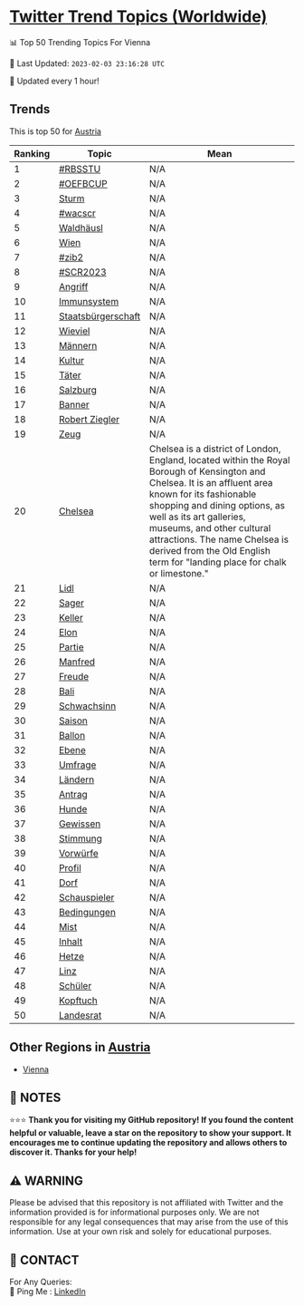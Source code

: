[Twitter Trend Topics (Worldwide)](https://github.com/ErcinDedeoglu/Twitter-Trend-Topics)
==========


📊 Top 50 Trending Topics For Vienna

📆 Last Updated: `2023-02-03 23:16:28 UTC`

🔧 Updated every 1 hour!


## Trends

This is top 50 for [Austria](</Austria>)

| Ranking | Topic | Mean |
| ------- | ------------ | ------------ |
| 1 | [#RBSSTU](http://twitter.com/search?q=%23RBSSTU) | N/A |
| 2 | [#OEFBCUP](http://twitter.com/search?q=%23OEFBCUP) | N/A |
| 3 | [Sturm](http://twitter.com/search?q=Sturm) | N/A |
| 4 | [#wacscr](http://twitter.com/search?q=%23wacscr) | N/A |
| 5 | [Waldhäusl](http://twitter.com/search?q=Waldh%c3%a4usl) | N/A |
| 6 | [Wien](http://twitter.com/search?q=Wien) | N/A |
| 7 | [#zib2](http://twitter.com/search?q=%23zib2) | N/A |
| 8 | [#SCR2023](http://twitter.com/search?q=%23SCR2023) | N/A |
| 9 | [Angriff](http://twitter.com/search?q=Angriff) | N/A |
| 10 | [Immunsystem](http://twitter.com/search?q=Immunsystem) | N/A |
| 11 | [Staatsbürgerschaft](http://twitter.com/search?q=Staatsb%c3%bcrgerschaft) | N/A |
| 12 | [Wieviel](http://twitter.com/search?q=Wieviel) | N/A |
| 13 | [Männern](http://twitter.com/search?q=M%c3%a4nnern) | N/A |
| 14 | [Kultur](http://twitter.com/search?q=Kultur) | N/A |
| 15 | [Täter](http://twitter.com/search?q=T%c3%a4ter) | N/A |
| 16 | [Salzburg](http://twitter.com/search?q=Salzburg) | N/A |
| 17 | [Banner](http://twitter.com/search?q=Banner) | N/A |
| 18 | [Robert Ziegler](http://twitter.com/search?q=Robert+Ziegler) | N/A |
| 19 | [Zeug](http://twitter.com/search?q=Zeug) | N/A |
| 20 | [Chelsea](http://twitter.com/search?q=Chelsea) | Chelsea is a district of London, England, located within the Royal Borough of Kensington and Chelsea. It is an affluent area known for its fashionable shopping and dining options, as well as its art galleries, museums, and other cultural attractions. The name Chelsea is derived from the Old English term for "landing place for chalk or limestone." |
| 21 | [Lidl](http://twitter.com/search?q=Lidl) | N/A |
| 22 | [Sager](http://twitter.com/search?q=Sager) | N/A |
| 23 | [Keller](http://twitter.com/search?q=Keller) | N/A |
| 24 | [Elon](http://twitter.com/search?q=Elon) | N/A |
| 25 | [Partie](http://twitter.com/search?q=Partie) | N/A |
| 26 | [Manfred](http://twitter.com/search?q=Manfred) | N/A |
| 27 | [Freude](http://twitter.com/search?q=Freude) | N/A |
| 28 | [Bali](http://twitter.com/search?q=Bali) | N/A |
| 29 | [Schwachsinn](http://twitter.com/search?q=Schwachsinn) | N/A |
| 30 | [Saison](http://twitter.com/search?q=Saison) | N/A |
| 31 | [Ballon](http://twitter.com/search?q=Ballon) | N/A |
| 32 | [Ebene](http://twitter.com/search?q=Ebene) | N/A |
| 33 | [Umfrage](http://twitter.com/search?q=Umfrage) | N/A |
| 34 | [Ländern](http://twitter.com/search?q=L%c3%a4ndern) | N/A |
| 35 | [Antrag](http://twitter.com/search?q=Antrag) | N/A |
| 36 | [Hunde](http://twitter.com/search?q=Hunde) | N/A |
| 37 | [Gewissen](http://twitter.com/search?q=Gewissen) | N/A |
| 38 | [Stimmung](http://twitter.com/search?q=Stimmung) | N/A |
| 39 | [Vorwürfe](http://twitter.com/search?q=Vorw%c3%bcrfe) | N/A |
| 40 | [Profil](http://twitter.com/search?q=Profil) | N/A |
| 41 | [Dorf](http://twitter.com/search?q=Dorf) | N/A |
| 42 | [Schauspieler](http://twitter.com/search?q=Schauspieler) | N/A |
| 43 | [Bedingungen](http://twitter.com/search?q=Bedingungen) | N/A |
| 44 | [Mist](http://twitter.com/search?q=Mist) | N/A |
| 45 | [Inhalt](http://twitter.com/search?q=Inhalt) | N/A |
| 46 | [Hetze](http://twitter.com/search?q=Hetze) | N/A |
| 47 | [Linz](http://twitter.com/search?q=Linz) | N/A |
| 48 | [Schüler](http://twitter.com/search?q=Sch%c3%bcler) | N/A |
| 49 | [Kopftuch](http://twitter.com/search?q=Kopftuch) | N/A |
| 50 | [Landesrat](http://twitter.com/search?q=Landesrat) | N/A |



## Other Regions in [Austria](</Austria>)

* [Vienna](</Austria/Vienna.md>)



## 📝 NOTES

⭐⭐⭐ **Thank you for visiting my GitHub repository! If you found the content helpful or valuable, leave a star on the repository to show your support. It encourages me to continue updating the repository and allows others to discover it. Thanks for your help!**


## ⚠️ WARNING

Please be advised that this repository is not affiliated with Twitter and the information provided is for informational purposes only. We are not responsible for any legal consequences that may arise from the use of this information. Use at your own risk and solely for educational purposes.


## 📨 CONTACT

 For Any Queries:  
            🏓 Ping Me : [LinkedIn](https://www.linkedin.com/in/ercindedeoglu/)
